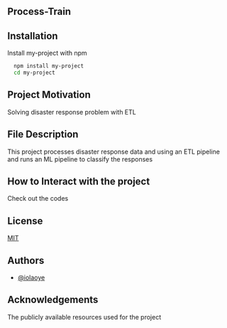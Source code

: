 ## Process-Train
## Installation

Install my-project with npm

```bash
  npm install my-project
  cd my-project
```
 
## Project Motivation

Solving disaster response problem with ETL
## File Description

This project processes disaster response data and using an ETL pipeline and runs an ML pipeline to classify the responses
## How to Interact with the project

Check out the codes 
## License

[MIT](https://choosealicense.com/licenses/mit/)


## Authors

- [@iolaoye](https://github.com/iolaoye)



## Acknowledgements

 The publicly available resources used for the project
 

